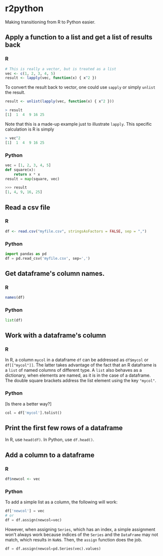 # r2python
Making transitioning from R to Python easier. 

## Apply a function to a list and get a list of results back

### R
```r
# This is really a vector, but is treated as a list
vec <- c(1, 2, 3, 4, 5)
result <- lapply(vec, function(x) { x^2 })
```
To convert the result back to vector, one could use `sapply` or simply `unlist` the result.
```r
result <- unlist(lapply(vec, function(x) { x^2 }))

> result
[1]  1  4  9 16 25
```
Note that this is a made-up example just to illustrate `lapply`. This specific calculation is R is simply
```r
> vec^2
[1]  1  4  9 16 25
```

### Python
```python
vec = [1, 2, 3, 4, 5]
def square(x):
    return x * x
result = map(square, vec)

>>> result
[1, 4, 9, 16, 25]
```

## Read a csv file

### R
```r
df <- read.csv("myfile.csv", stringsAsFactors = FALSE, sep = ",")
```

### Python
```python
import pandas as pd
df = pd.read_csv('myfile.csv', sep=',')
```

## Get dataframe's column names.

### R
```r
names(df)
```

### Python
```python
list(df)
```

## Work with a dataframe's column

### R
In R, a column `mycol` in a dataframe `df` can be addressed as `df$mycol` or `df[["mycol"]]`. The latter takes advantage of the fact that an R dataframe is a `list` of named columns of different type. A `list` also behaves as a dictionary, when elements are named, as it is in the case of a dataframe. The double square brackets address the list element using the key `"mycol"`. 

### Python
\[Is there a better way?\]
```python
col = df['mycol'].tolist()
```

## Print the first few rows of a dataframe

In R, use `head(df)`. In Python, use `df.head()`.

## Add a column to a dataframe

### R
```r
df$newcol <- vec
```

### Python
To add a simple list as a column, the following will work:
```python
df['newcol'] = vec
# or
df = df.assign(newcol=vec)
```
However, when assigning `Series`, which has an index, a simple assignment won't always work because indices of the `Series` and the `DataFrame` may not match, which results in `NaN`s. Then, the `assign` function does the job.
```python
df = df.assign(newcol=pd.Series(vec).values)
```
